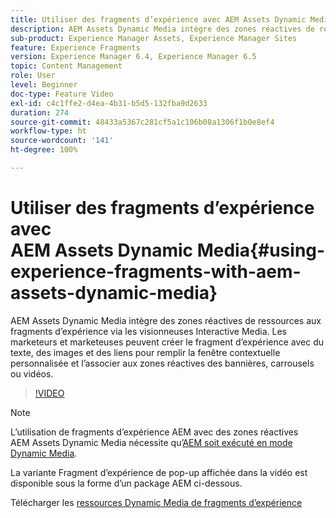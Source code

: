 ```yaml
---
title: Utiliser des fragments d’expérience avec AEM Assets Dynamic Media
description: AEM Assets Dynamic Media intègre des zones réactives de ressources aux fragments d’expérience via les visionneuses Interactive Media. Les marketeurs et marketeuses peuvent créer le fragment d’expérience avec du texte, des images et des liens pour remplir la fenêtre contextuelle personnalisée et l’associer aux zones réactives des bannières, carrousels ou vidéos.
sub-product: Experience Manager Assets, Experience Manager Sites
feature: Experience Fragments
version: Experience Manager 6.4, Experience Manager 6.5
topic: Content Management
role: User
level: Beginner
doc-type: Feature Video
exl-id: c4c1ffe2-d4ea-4b31-b5d5-132fba9d2633
duration: 274
source-git-commit: 48433a5367c281cf5a1c106b08a1306f1b0e8ef4
workflow-type: ht
source-wordcount: '141'
ht-degree: 100%

---
```


# Utiliser des fragments d’expérience avec AEM Assets Dynamic Media{#using-experience-fragments-with-aem-assets-dynamic-media}

AEM Assets Dynamic Media intègre des zones réactives de ressources aux fragments d’expérience via les visionneuses Interactive Media. Les marketeurs et marketeuses peuvent créer le fragment d’expérience avec du texte, des images et des liens pour remplir la fenêtre contextuelle personnalisée et l’associer aux zones réactives des bannières, carrousels ou vidéos.

>[!VIDEO](https://video.tv.adobe.com/v/22115?quality=12&learn=on)

>[!NOTE]
>
>L’utilisation de fragments d’expérience AEM avec des zones réactives AEM Assets Dynamic Media nécessite qu’[AEM soit exécuté en mode Dynamic Media](https://experienceleague.adobe.com/docs/?lang=fr).

La variante Fragment d’expérience de pop-up affichée dans la vidéo est disponible sous la forme d’un package AEM ci-dessous.

Télécharger les [ressources Dynamic Media de fragments d’expérience](assets/experience-fragmentsdynamic-mediaassets-100.zip)
